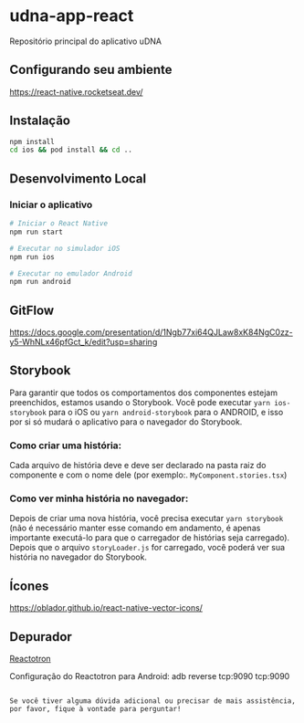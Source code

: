 # udna-app-react
Repositório principal do aplicativo uDNA

## Configurando seu ambiente

https://react-native.rocketseat.dev/

## Instalação

```sh
npm install
cd ios && pod install && cd ..
```

## Desenvolvimento Local

### Iniciar o aplicativo

```sh
# Iniciar o React Native
npm run start

# Executar no simulador iOS
npm run ios

# Executar no emulador Android
npm run android
```

## GitFlow

https://docs.google.com/presentation/d/1Ngb77xi64QJLaw8xK84NgC0zz-y5-WhNLx46pfGct_k/edit?usp=sharing

## Storybook

Para garantir que todos os comportamentos dos componentes estejam preenchidos, estamos usando o Storybook. Você pode executar ``yarn ios-storybook`` para o iOS ou ``yarn android-storybook`` para o ANDROID, e isso por si só mudará o aplicativo para o navegador do Storybook.

### Como criar uma história:

Cada arquivo de história deve e deve ser declarado na pasta raiz do componente e com o nome dele (por exemplo:. ``MyComponent.stories.tsx``)

### Como ver minha história no navegador:

Depois de criar uma nova história, você precisa executar ``yarn storybook`` (não é necessário manter esse comando em andamento, é apenas importante executá-lo para que o carregador de histórias seja carregado). Depois que o arquivo ``storyLoader.js`` for carregado, você poderá ver sua história no navegador do Storybook.

## Ícones
https://oblador.github.io/react-native-vector-icons/

## Depurador

[Reactotron](https://github.com/infinitered/reactotron)

Configuração do Reactotron para Android:
adb reverse tcp:9090 tcp:9090
```

Se você tiver alguma dúvida adicional ou precisar de mais assistência, por favor, fique à vontade para perguntar!
